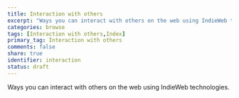 ```yaml
---
title: Interaction with others
excerpt: "Ways you can interact with others on the web using IndieWeb technologies"
categories: browse
tags: [Interaction with others,Index]
primary_tag: Interaction with others
comments: false
share: true
identifier: interaction
status: draft
---
```

Ways you can interact with others on the web using IndieWeb technologies.